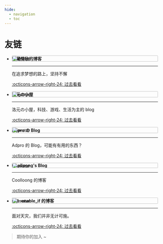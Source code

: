 ```yaml
---
hide:
  - navigation
  - toc
---
```


# 友链

<style>
.links-div li > p:nth-child(1) {
    position: relative;
}
.links-div li > p:nth-child(1) > img {
    height: 100%;
    position: absolute;
    float: right;
    right: 0;
    border-radius: 2px;
}
.links-div li > p:nth-child(4) > a > span:nth-child(1) {
    margin-top: .2%;
}
</style>

<div class="links-div grid cards" markdown>

-   __饼藏情敌的博客__ ![avatar](https://q.qlogo.cn/g?b=qq&nk=822627809&s=640)

    ---

    在追求梦想的路上，坚持不懈

    [:octicons-arrow-right-24: 过去看看](https://zjhzzy.github.io)

-   __洛元の小屋__ ![avatar](https://blog.dimeta.top/upload/avatar.jpg)

    ---

    洛元の小屋，科技、游戏、生活为主的 blog

    [:octicons-arrow-right-24: 过去看看](https://blog.dimeta.top)

-   __Adpro の Blog__ ![avatar](https://blog.adproqwq.top/avatar.jpg)

    ---

    Adpro 的 Blog，可能有有用的东西？

    [:octicons-arrow-right-24: 过去看看](https://blog.adproqwq.top)

-   __Coolloong's Blog__ ![avatar](https://avatars.githubusercontent.com/u/69153398?v=4)

    ---

    Coolloong 的博客

    [:octicons-arrow-right-24: 过去看看](https://coolloong.github.io)

-   __std::enable_if 的博客__ ![avatar](https://q1.qlogo.cn/g?b=qq&nk=3829456380&s=640)

    ---

    面对天灾，我们并非无计可施。

    [:octicons-arrow-right-24: 过去看看](https://enable-if.com)

> 期待你的加入 ~

</div>

<script>
    const ul = document.querySelector('.links-div ul');
    const lis = Array.from(ul.children);

    for (let i = lis.length - 1; i > 0; i--) {
        const j = Math.floor(Math.random() * (i + 1));
        [lis[i], lis[j]] = [lis[j], lis[i]];
    }

    ul.innerHTML = '';
    lis.forEach(li => ul.appendChild(li));
</script>

